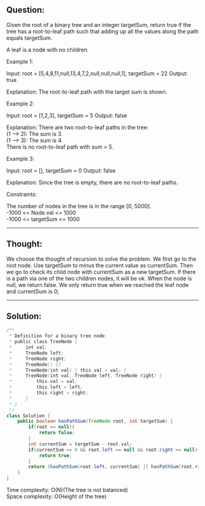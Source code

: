 ## Question:  

Given the root of a binary tree and an integer targetSum, return true if the tree has a root-to-leaf path such that adding up all the values along the path equals targetSum.

A leaf is a node with no children.

Example 1:


Input: root = [5,4,8,11,null,13,4,7,2,null,null,null,1], targetSum = 22
Output: true  

Explanation: The root-to-leaf path with the target sum is shown.  

Example 2:

Input: root = [1,2,3], targetSum = 5
Output: false  

Explanation: There are two root-to-leaf paths in the tree:  
(1 --> 2): The sum is 3.  
(1 --> 3): The sum is 4.  
There is no root-to-leaf path with sum = 5.  

Example 3:

Input: root = [], targetSum = 0
Output: false  

Explanation: Since the tree is empty, there are no root-to-leaf paths.
 
Constraints:

The number of nodes in the tree is in the range [0, 5000].  
-1000 <= Node.val <= 1000  
-1000 <= targetSum <= 1000  

---
## Thought:  
We choose the thought of recursion to solve the problem. We first go to the root node. Use targetSum to minus the current value
as currentSum. Then we go to check its child node with currentSum as a new targetSum. If there is a path via one of the two children 
nodes, it will be ok. When the node is null, we return false. We only return true when we reached the leaf node and currentSum is 0;

---
## Solution:  
```Java
/**
 * Definition for a binary tree node.
 * public class TreeNode {
 *     int val;
 *     TreeNode left;
 *     TreeNode right;
 *     TreeNode() {}
 *     TreeNode(int val) { this.val = val; }
 *     TreeNode(int val, TreeNode left, TreeNode right) {
 *         this.val = val;
 *         this.left = left;
 *         this.right = right;
 *     }
 * }
 */
class Solution {
    public boolean hasPathSum(TreeNode root, int targetSum) {        
        if(root == null){
            return false;
        }
        int currentSum = targetSum - root.val;
        if(currentSum == 0 && root.left == null && root.right == null){
            return true;
        }
        return (hasPathSum(root.left, currentSum) || hasPathSum(root.right, currentSum));
    }
}
```  
Time complexity: O(N)(The tree is not balanced)  
Space complexity: O(Height of the tree)
